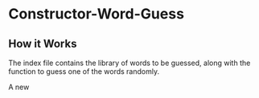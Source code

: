 # Constructor-Word-Guess

## How it Works
The index file contains the library of words to be guessed, along with the function to guess one of the words randomly.

A new 